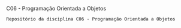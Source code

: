 C06 - Programação Orientada a Objetos

    Repositório da disciplina C06 - Programação Orientada a Objetos